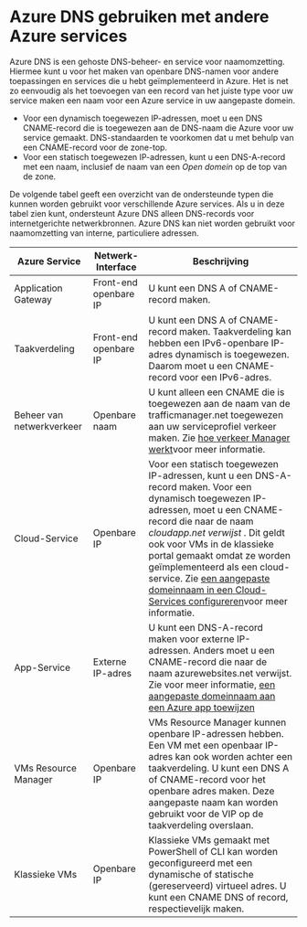 <properties
  pageTitle="Azure DNS gebruiken met andere Azure services | Microsoft Azure"
  description="Wat is Azure DNS naam voor andere Azure services gebruiken?"
  services="dns"
  documentationCenter="na"
  authors="sdwheeler"
  manager="carmonm"
  editor=""
  tags="azure dns"
/>
<tags
  ms.service="dns"
  ms.devlang="na"
  ms.topic="article"
  ms.tgt_pltfrm="na"
  ms.workload="infrastructure-services"
  ms.date="09/21/2016"
  ms.author="sewhee"
/>

# <a name="using-azure-dns-with-other-azure-services"></a>Azure DNS gebruiken met andere Azure services

Azure DNS is een gehoste DNS-beheer- en service voor naamomzetting. Hiermee kunt u voor het maken van openbare DNS-namen voor andere toepassingen en services die u hebt geïmplementeerd in Azure. Het is net zo eenvoudig als het toevoegen van een record van het juiste type voor uw service maken een naam voor een Azure service in uw aangepaste domein.

* Voor een dynamisch toegewezen IP-adressen, moet u een DNS CNAME-record die is toegewezen aan de DNS-naam die Azure voor uw service gemaakt. DNS-standaarden te voorkomen dat u met behulp van een CNAME-record voor de zone-top.
* Voor een statisch toegewezen IP-adressen, kunt u een DNS-A-record met een naam, inclusief de naam van een _Open domein_ op de top van de zone.

De volgende tabel geeft een overzicht van de ondersteunde typen die kunnen worden gebruikt voor verschillende Azure services. Als u in deze tabel zien kunt, ondersteunt Azure DNS alleen DNS-records voor internetgerichte netwerkbronnen. Azure DNS kan niet worden gebruikt voor naamomzetting van interne, particuliere adressen.

| Azure Service | Netwerk-Interface | Beschrijving |
|---------------|-------------------|-------------|
| Application Gateway | Front-end openbare IP | U kunt een DNS A of CNAME-record maken. |
| Taakverdeling | Front-end openbare IP | U kunt een DNS A of CNAME-record maken. Taakverdeling kan hebben een IPv6-openbare IP-adres dynamisch is toegewezen. Daarom moet u een CNAME-record voor een IPv6-adres. |
| Beheer van netwerkverkeer | Openbare naam | U kunt alleen een CNAME die is toegewezen aan de naam van de trafficmanager.net toegewezen aan uw serviceprofiel verkeer maken. Zie [hoe verkeer Manager werkt](../traffic-manager/traffic-manager-how-traffic-manager-works.md#traffic-manager-example)voor meer informatie. |
| Cloud-Service | Openbare IP | Voor een statisch toegewezen IP-adressen, kunt u een DNS-A-record maken. Voor een dynamisch toegewezen IP-adressen, moet u een CNAME-record die naar de naam _cloudapp.net verwijst_ . Dit geldt ook voor VMs in de klassieke portal gemaakt omdat ze worden geïmplementeerd als een cloud-service. Zie [een aangepaste domeinnaam in een Cloud-Services configureren](../cloud-services/cloud-services-custom-domain-name-portal.md)voor meer informatie. |
| App-Service | Externe IP-adres | U kunt een DNS-A-record maken voor externe IP-adressen. Anders moet u een CNAME-record die naar de naam azurewebsites.net verwijst. Zie voor meer informatie, [een aangepaste domeinnaam aan een Azure app toewijzen](../app-service-web/web-sites-custom-domain-name.md) |
| VMs Resource Manager | Openbare IP | VMs Resource Manager kunnen openbare IP-adressen hebben. Een VM met een openbaar IP-adres kan ook worden achter een taakverdeling. U kunt een DNS A of CNAME-record voor het openbare adres maken. Deze aangepaste naam kan worden gebruikt voor de VIP op de taakverdeling overslaan. |
| Klassieke VMs | Openbare IP | Klassieke VMs gemaakt met PowerShell of CLI kan worden geconfigureerd met een dynamische of statische (gereserveerd) virtueel adres. U kunt een CNAME DNS of record, respectievelijk maken. |
